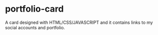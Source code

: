 # portfolio-card
A card designed with HTML/CSS/JAVASCRIPT and it contains links to my social accounts and portfolio.
